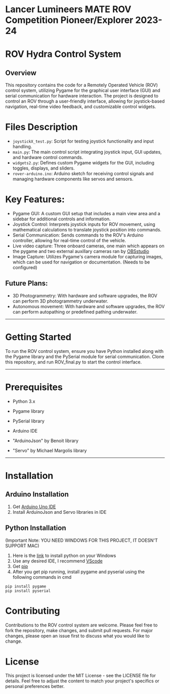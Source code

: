 # Lancer Lumineers MATE ROV Competition Pioneer/Explorer 2023-24

# ROV Hydra Control System 

## Overview
This repository contains the code for a Remotely Operated Vehicle (ROV) control system, utilizing Pygame for the graphical user interface (GUI) and serial communication for hardware interaction. The project is designed to control an ROV through a user-friendly interface, allowing for joystick-based navigation, real-time video feedback, and customizable control widgets.

# Files Description
- `joystickX_test.py`: Script for testing joystick functionality and input handling.
- `main.py`: The main control script integrating joystick input, GUI updates, and hardware control commands.
- `widgets2.py`: Defines custom Pygame widgets for the GUI, including toggles, displays, and sliders.
- `rover-arduino.ino`: Arduino sketch for receiving control signals and managing hardware components like servos and sensors.

# Key Features:
- Pygame GUI: A custom GUI setup that includes a main view area and a sidebar for additional controls and information.
- Joystick Control: Interprets joystick inputs for ROV movement, using mathematical calculations to translate joystick position into commands.
- Serial Communication: Sends commands to the ROV's Arduino controller, allowing for real-time control of the vehicle.
- Live video capture: Three onboard cameras, one main which appears on the pygame and two external auxillary cameras ran by [OBSstudio](https://obsproject.com/download)
- Image Capture: Utilizes Pygame's camera module for capturing images, which can be used for navigation or documentation. (Needs to be configured)
## Future Plans:
- 3D Photogrammetry: With hardware and software upgrades, the ROV can perform 3D photogrammetry underwater. 
- Autonomous movement: With hardware and software upgrades, the ROV can perform autopathing or predefined pathing underwater.
---

# Getting Started
To run the ROV control system, ensure you have Python installed along with the Pygame library and the PySerial module for serial communication. Clone this repository, and run ROV_final.py to start the control interface.

---

# Prerequisites
- Python 3.x
- Pygame library
- PySerial library
  
- Arduino IDE
- "ArduinoJson" by Benoit library
- "Servo" by Michael Margolis library

---
# Installation

## Arduino Installation
1. Get [Arduino Uno IDE](https://www.arduino.cc/en/software)
2. Install ArduinoJson and Servo libraries in IDE
## Python Installation
(Important Note: YOU NEED WINDOWS FOR THIS PROJECT, IT DOESN'T SUPPORT MAC)
1. Here is the [link](https://www.geeksforgeeks.org/how-to-install-python-on-windows/) to install python on your Windows
2. Use any desired IDE, I recommend [VScode](https://code.visualstudio.com/download)
3. Get [pip](https://www.geeksforgeeks.org/how-to-install-pip-on-windows/)
4. After you get pip running, install pygame and pyserial using the following commands in cmd
```
pip install pygame
pip install pyserial
```

# Contributing
Contributions to the ROV control system are welcome. Please feel free to fork the repository, make changes, and submit pull requests. For major changes, please open an issue first to discuss what you would like to change.

# License
This project is licensed under the MIT License - see the LICENSE file for details.
Feel free to adjust the content to match your project's specifics or personal preferences better.
